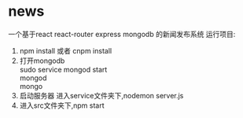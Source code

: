# news
一个基于react react-router express mongodb 的新闻发布系统
运行项目:
1. npm install 或者 cnpm install 
2. 打开mongodb  
  sudo service mongod start  
  mongod  
  mongo  
3. 启动服务器
  进入service文件夹下,nodemon server.js
4. 进入src文件夹下,npm start
